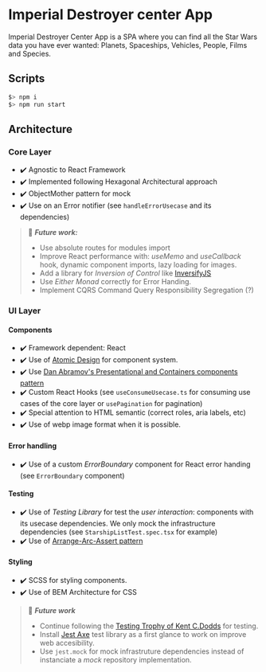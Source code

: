 # Imperial Destroyer center App

Imperial Destroyer Center App is a SPA where you can find all the Star Wars data you have ever wanted: Planets, Spaceships, Vehicles, People, Films and Species.

## Scripts

```bash
$> npm i
$> npm run start
```

## Architecture 

### Core Layer

- ✔️ Agnostic to React Framework
- ✔️ Implemented following Hexagonal Architectural approach
- ✔️ ObjectMother pattern for mock
- ✔️ Use on an Error notifier (see `handleErrorUsecase` and its dependencies)

> 📝 **_Future work:_**
>
> - Use absolute routes for modules import
> - Improve React performance with: _useMemo_ and _useCallback_ hook, dynamic component imports, lazy loading for images.
> - Add a library for _Inversion of Control_ like [InversifyJS](https://inversify.io/)
> - Use _Either Monad_ correctly for Error Handing.
> - Implement CQRS Command Query Responsibility Segregation (?)

### UI Layer

#### Components

- ✔️ Framework dependent: React
- ✔️ Use of [Atomic Design](https://www.uifrommars.com/atomic-design-ventajas/) for component system.
- ✔️ Use [Dan Abramov's Presentational and Containers components pattern](https://medium.com/@dan_abramov/smart-and-dumb-components-7ca2f9a7c7d0)
- ✔️ Custom React Hooks (see `useConsumeUsecase.ts` for consuming use cases of the core layer or `usePagination` for pagination)
- ✔️ Special attention to HTML semantic (correct roles, aria labels, etc)
- ✔️ Use of webp image format when it is possible.

#### Error handling

- ✔️ Use of a custom _ErrorBoundary_ component for React error handing (see `ErrorBoundary` component)

#### Testing

- ✔️ Use of _Testing Library_ for test the _user interaction_: components with its usecase dependencies. We only mock the infrastructure dependencies (see `StarshipListTest.spec.tsx` for example)
- ✔️ Use of [Arrange-Arc-Assert pattern](https://medium.com/@pjbgf/title-testing-code-ocd-and-the-aaa-pattern-df453975ab80)

#### Styling

- ✔️ SCSS for styling components.
- ✔️ Use of BEM Architecture for CSS

> 📝 **_Future work_**
>
> - Continue following the [Testing Trophy of Kent C.Dodds](https://kentcdodds.com/blog/write-tests) for testing.
> - Install [Jest Axe](https://github.com/nickcolley/jest-axe) test library as a first glance to work on improve web accesibility.
> - Use `jest.mock` for mock infrastruture dependencies instead of instanciate a _mock_ repository implementation.
